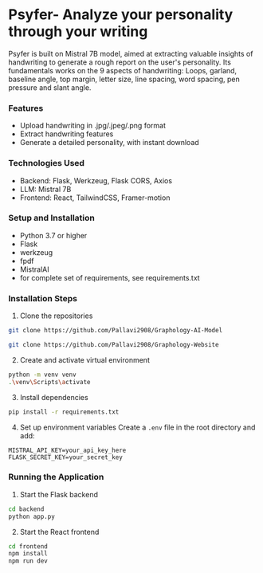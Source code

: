
# Psyfer- Analyze your personality through your writing

Psyfer is built on Mistral 7B model, aimed at extracting valuable insights of handwriting to generate a rough report on the user's personality. Its fundamentals works on the 9 aspects of handwriting: Loops, garland, baseline angle, top margin, letter size, line spacing, word spacing, pen pressure and slant angle.

### Features
- Upload handwriting in .jpg/.jpeg/.png format
- Extract handwriting features
- Generate a detailed personality, with instant download

### Technologies Used
- Backend: Flask, Werkzeug, Flask CORS, Axios
- LLM: Mistral 7B
- Frontend: React, TailwindCSS, Framer-motion


### Setup and Installation
- Python 3.7 or higher
- Flask
- werkzeug
- fpdf
- MistralAI
- for complete set of requirements, see requirements.txt

### Installation Steps
1. Clone the repositories
```bash
git clone https://github.com/Pallavi2908/Graphology-AI-Model
```

```bash
git clone https://github.com/Pallavi2908/Graphology-Website
```

2. Create and activate virtual environment
```bash
python -m venv venv
.\venv\Scripts\activate
```

3. Install dependencies
```bash
pip install -r requirements.txt
```

4. Set up environment variables
Create a `.env` file in the root directory and add:
```
MISTRAL_API_KEY=your_api_key_here
FLASK_SECRET_KEY=your_secret_key
```

### Running the Application
1. Start the Flask backend
```bash
cd backend
python app.py
```

2. Start the React frontend
```bash
cd frontend
npm install
npm run dev
```
